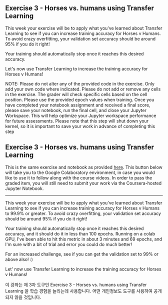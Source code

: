 ## Exercise 3 - Horses vs. humans using Transfer Learning
This week your exercise will be to apply what you've learned about Transfer Learning to see if you can increase training accuracy for Horses v Humans. To avoid crazy overfitting, your validation set accuracy should be around 95% if you do it right!

Your training should automatically stop once it reaches this desired accuracy.

Let's now use Transfer Learning to increase the training accuracy for Horses v Humans!

NOTE: Please do not alter any of the provided code in the exercise. Only add your own code where indicated. Please do not add or remove any cells in the exercise. The grader will check specific cells based on the cell position. Please use the provided epoch values when training. Once you have completed your notebook assignment and received a final score, please save your notebook, run the final cell, and close your Jupyter Workspace. This will help optimize your Jupyter workspace performance for future assessments. Please note that this step will shut down your kernel, so it is important to save your work in advance of completing this step

## Exercise 3 - Horses vs. humans using Transfer Learning
This is the same exercise and notebook as provided [here](https://www.coursera.org/learn/convolutional-neural-networks-tensorflow/notebook/GpKYz/exercise-3-horses-vs-humans-using-transfer-learning). This button below will take you to the Google Colaboratory environment, in case you would like to use it to follow along with the course videos. In order to pass the graded item, you will still need to submit your work via the Coursera-hosted Jupyter Notebook.

----------------------------------------------------------------------------------

This week your exercise will be to apply what you've learned about Transfer Learning to see if you can increase training accuracy for Horses v Humans to 99.9% or greater. To avoid crazy overfitting, your validation set accuracy should be around 95% if you do it right!

Your training should automatically stop once it reaches this desired accuracy, and it should do it in less than 100 epochs. Running on a colab GPU, I've been able to hit this metric in about 3 minutes and 69 epochs, and I'm sure with a bit of trial and error you could do much better!

For an increased challenge, see if you can get the validation set to 99% or above also! :)

Let' now use Transfer Learning to increase the training accuracy for Horses v Humans!

이 강좌는 제 3자 도구인 Exercise 3 - Horses vs. humans using Transfer Learning 을 학습 경험을 늘리는데 사용합니다. 어떤 개인정보도 도구를 사용하여 공개되지 않을 것입니다.